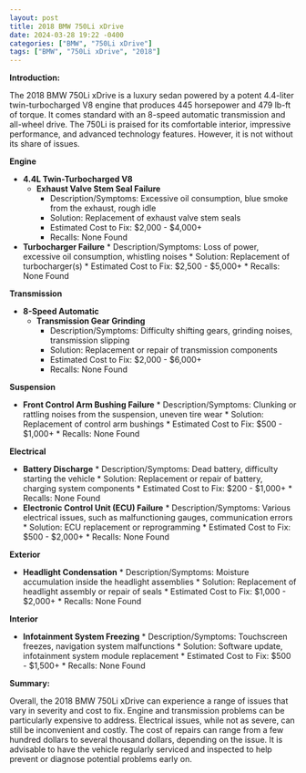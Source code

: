 ```yaml
---
layout: post
title: 2018 BMW 750Li xDrive
date: 2024-03-28 19:22 -0400
categories: ["BMW", "750Li xDrive"]
tags: ["BMW", "750Li xDrive", "2018"]
---
```

**Introduction:**

The 2018 BMW 750Li xDrive is a luxury sedan powered by a potent 4.4-liter twin-turbocharged V8 engine that produces 445 horsepower and 479 lb-ft of torque. It comes standard with an 8-speed automatic transmission and all-wheel drive. The 750Li is praised for its comfortable interior, impressive performance, and advanced technology features. However, it is not without its share of issues.

**Engine**

* **4.4L Twin-Turbocharged V8**
    * **Exhaust Valve Stem Seal Failure**
        * Description/Symptoms: Excessive oil consumption, blue smoke from the exhaust, rough idle
        * Solution: Replacement of exhaust valve stem seals
        * Estimated Cost to Fix: $2,000 - $4,000+
        * Recalls: None Found
* **Turbocharger Failure**
        * Description/Symptoms: Loss of power, excessive oil consumption, whistling noises
        * Solution: Replacement of turbocharger(s)
        * Estimated Cost to Fix: $2,500 - $5,000+
        * Recalls: None Found

**Transmission**

* **8-Speed Automatic**
    * **Transmission Gear Grinding**
        * Description/Symptoms: Difficulty shifting gears, grinding noises, transmission slipping
        * Solution: Replacement or repair of transmission components
        * Estimated Cost to Fix: $2,000 - $6,000+
        * Recalls: None Found

**Suspension**

* **Front Control Arm Bushing Failure**
        * Description/Symptoms: Clunking or rattling noises from the suspension, uneven tire wear
        * Solution: Replacement of control arm bushings
        * Estimated Cost to Fix: $500 - $1,000+
        * Recalls: None Found

**Electrical**

* **Battery Discharge**
        * Description/Symptoms: Dead battery, difficulty starting the vehicle
        * Solution: Replacement or repair of battery, charging system components
        * Estimated Cost to Fix: $200 - $1,000+
        * Recalls: None Found
* **Electronic Control Unit (ECU) Failure**
        * Description/Symptoms: Various electrical issues, such as malfunctioning gauges, communication errors
        * Solution: ECU replacement or reprogramming
        * Estimated Cost to Fix: $500 - $2,000+
        * Recalls: None Found

**Exterior**

* **Headlight Condensation**
        * Description/Symptoms: Moisture accumulation inside the headlight assemblies
        * Solution: Replacement of headlight assembly or repair of seals
        * Estimated Cost to Fix: $1,000 - $2,000+
        * Recalls: None Found

**Interior**

* **Infotainment System Freezing**
        * Description/Symptoms: Touchscreen freezes, navigation system malfunctions
        * Solution: Software update, infotainment system module replacement
        * Estimated Cost to Fix: $500 - $1,500+
        * Recalls: None Found

**Summary:**

Overall, the 2018 BMW 750Li xDrive can experience a range of issues that vary in severity and cost to fix. Engine and transmission problems can be particularly expensive to address. Electrical issues, while not as severe, can still be inconvenient and costly. The cost of repairs can range from a few hundred dollars to several thousand dollars, depending on the issue. It is advisable to have the vehicle regularly serviced and inspected to help prevent or diagnose potential problems early on.
